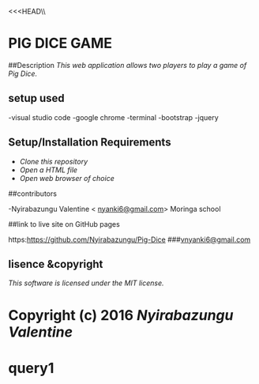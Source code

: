 <<<HEAD\\\
# PIG DICE GAME
##Description
_This web application allows two players to play a game of Pig Dice._

## setup used

-visual studio code
-google chrome
-terminal
-bootstrap
-jquery

 ## Setup/Installation Requirements

* _Clone this repository_
* _Open a HTML file_
* _Open web browser of choice_


##contributors

-Nyirabazungu Valentine < nyanki6@gmail.com>
 Moringa school

 ##link to live site on GitHub pages

 https:https://github.com/Nyirabazungu/Pig-Dice
 ###vnyanki6@gmail.com

## lisence &copyright
*This software is licensed under the MIT license.*

Copyright (c) 2016 **_Nyirabazungu Valentine_**
=======
# query1
>>>>>>> 
